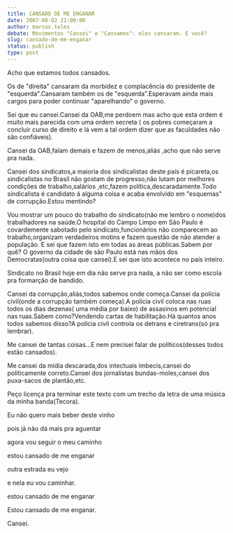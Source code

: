```yaml
---
title: CANSADO DE ME ENGANAR
date: 2007-08-02 21:00:00
author: marcos.teles
debate: Movimentos "Cansei" e "Cansamos": eles cansaram. E você?
slug: cansado-de-me-enganar
status: publish 
type: post
---
```


Acho que estamos todos cansados.  

 Os de "direita" cansaram da morbidez e complacência do presidente de "esquerda".Cansaram também os de "esquerda".Esperavam ainda mais cargos para poder continuar "aparelhando" o governo.  

Sei que eu cansei.Cansei da OAB,me perdoem mas acho que esta ordem é muito mais parecida com uma ordem secreta ( os pobres começaram a concluir curso de direito e lá vem a tal ordem dizer que as faculdades não são confiáveis).  

Cansei da OAB,falam demais e fazem de menos,aliás ,acho que não serve pra nada.   

Cansei dos sindicatos,a maioria dos sindicalistas deste país é picareta,os sindicalistas no Brasil não gostam de progresso,não lutam por melhores condições de trabalho,salários ,etc,fazem política,descaradamente.Todo sindicalista é candidato á alguma coisa e acaba envolvido em "esquemas" de corrupção.Estou mentindo?  

Vou mostrar um pouco do trabalho do sindicato(não me lembro o nome)dos trabalhadores na saúde.O hospital do Campo Limpo em São Paulo é covardemente sabotado pelo sindicato,funcionários não comparecem ao trabalho,organizam verdadeiros motins e fazem questão de não atender a população. E sei que fazem isto em todas as áreas públicas.Sabem por quê? O governo da cidade de são Paulo está nas mãos dos Democratas(outra coisa que cansei).E sei que isto acontece no país inteiro.  

Sindicato no Brasil hoje em dia não serve pra nada, a não ser como escola pra formarção de bandido.  

Cansei da corrupção,aliás,todos sabemos onde começa.Cansei da polícia civil(onde a corrupção também começa).A polícia civil coloca nas ruas todos os dias dezenas( uma média por baixo) de assasinos em potencial nas ruas.Sabem como?Vendendo cartas de habilitação.Há quantos anos todos sabemos disso?A polícia civil controla os detrans e ciretrans(só pra lembrar).  

Me cansei de tantas coisas...E nem precisei falar de políticos(desses todos estão cansados).  

Me cansei da mídia descarada,dos intectuais imbecis,cansei do politicamente correto.Cansei dos jornalistas bundas-moles,cansei dos puxa-sacos de plantão,etc.  

Peço licença pra terminar este texto com um trecho da letra de uma música da minha banda(Tecora).  

Eu não quero mais beber deste vinho  

pois já não dá mais pra aguentar  

agora vou seguir o meu caminho  

estou cansado de me enganar  

outra estrada eu vejo  

e nela eu vou caminhar.  

estou cansado de me enganar  

Estou cansado de me enganar.  

Cansei.
